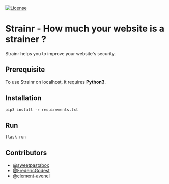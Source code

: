 [![License](https://img.shields.io/badge/License-Apache%202.0-blue.svg)](https://opensource.org/licenses/Apache-2.0)

# Strainr - How much your website is a strainer ?
Strainr helps you to improve your website's security.

## Prerequisite
To use Strainr on localhost, it requires **Python3**.

## Installation
```
pip3 install -r requirements.txt
```

## Run
```
flask run
```

## Contributors
- [@sweetpastabox](https://github.com/sweetpastabox)
- [@FredericGodest](https://github.com/FredericGodest)
- [@clement-avenel](https://github.com/clement-avenel)
